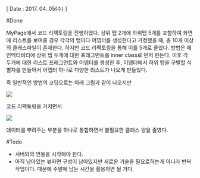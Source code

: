 [ Date : 2017. 04. 05(수) ]

#Done

MyPage에서 코드 리팩토링을 진행하였다. 상위 탭 2개에 하위탭 5개를 포함하여 화면에 리스트를 보여줄 경우 각각의 탭마다 어뎁터를 생성한다고 가정했을 때, 총 10개 이상의 클래스파일이 존재한다. 하지만 코드 리팩토링을 통해 이를 5개로 줄였다. 방법은 메인엑티비티에 상위 탭 두개에 대한 프래그먼트를 inner class로 먼저 만든다. 이후 
각 두개에 대한 리스트 프래그먼트와 어뎁터를 생성한 후, 어뎁터에서 하위 탭을 구별할 식별자를 만들어서 어뎁터 하나로 다양한 리스트가 나오게 만들었다. 


즉 일반적인 방법의 코딩으로는 아래 그림과 같이 나오지만

![](http://i.imgur.com/YOvvha4.png)

코드 리팩토링을 거치면서

![](http://i.imgur.com/c0eMo7E.png)

데이터를 뿌려주는 부분을 하나로 통합하면서 불필요한 클래스 양을 줄였다. 


#Todo

 - 서버와의 연동을 시작해야 한다. 
 - 아직 남아있는 뷰화면 구성이 남아있지만 새로운 기술을 필요로하는게 아니라 반복 작업이다. 때문에 주말에 남는 시간을 활용하면 될 거다.